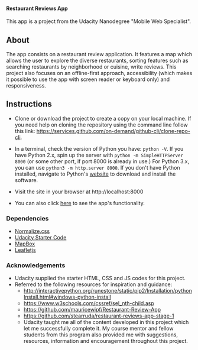 #### Restaurant Reviews App

This app is a project from the Udacity Nanodegree "Mobile Web Specialist".


## About

The app consists on a restaurant review application. It features a map which allows the user to explore the diverse restaurants, sorting features such as searching restaurants by neighborhood or cuisine, write reviews.
This project also focuses on an offline-first approach, accessibility (which makes it possible to use the app with screen reader or keyboard only) and responsiveness.

## Instructions

* Clone or download the project to create a copy on your local machine. If you need help on cloning the repository using the command line follow this link: https://services.github.com/on-demand/github-cli/clone-repo-cli. 
* In a terminal, check the version of Python you have: `python -V`. If you have Python 2.x, spin up the server with `python -m SimpleHTTPServer 8000` (or some other port, if port 8000 is already in use.) For Python 3.x, you can use `python3 -m http.server 8000`. If you don't have Python installed, navigate to Python's [website](https://www.python.org/) to download and install the software.

* Visit the site in your browser at http://localhost:8000

* You can also click [here](https://lseljak92.github.io/restaurant-app/) to see the app's functionality.

### Dependencies
- [Normalize.css](https://necolas.github.io/normalize.css/)
- [Udacity Starter Code](https://github.com/udacity/mws-restaurant-stage-1)
- [MapBox](https://www.mapbox.com/)
- [Leafletjs](https://leafletjs.com/)


### Acknowledgements

* Udacity supplied the starter HTML, CSS and JS codes for this project.
* Referred to the following resources for inspiration and guidance:
    - http://interactivepython.org/runestone/static/pip2/Installation/pythonInstall.html#windows-python-install
    - https://www.w3schools.com/cssref/sel_nth-child.asp
    - https://github.com/mauricewipf/Restaurant-Review-App
    - https://github.com/stearruda/restaurant-reviews-app-stage-1
    - Udacity taught me all of the content developed in this project which let me successfully complete it. My course mentor and fellow students from this program also provided me with suggestions, resources, information and encouragement throughout this project.


